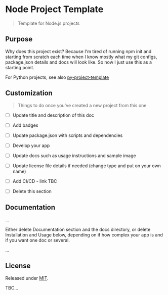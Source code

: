 # Node Project Template
> Template for Node.js projects


## Purpose

Why does this project exist? Because I'm tired of running npm init and starting from scratch each time when I know mostly what my git configs, package.json details and docs will look like. So now I just use this as a starting point.

For Python projects, see also [py-project-template](https://github.com/MichaelCurrin/py-project-template)


## Customization
> Things to do once you've created a new project from this one

- [ ] Update title and description of this doc
- [ ] Add badges
- [ ] Update package.json with scripts and dependencies
- [ ] Develop your app
- [ ] Update docs such as usage instructions and sample image
- [ ] Update license file details if needed (change type and put on your own name)
- [ ] Add CI/CD - link TBC
- [ ] Delete this section


## Documentation

...


Either delete Documentation section and the docs directory, or delete Installation and Usage below, depending on if how complex your app is and if you want one doc or several.

...


## License

Released under [MIT](/LICENSE).

TBC...
